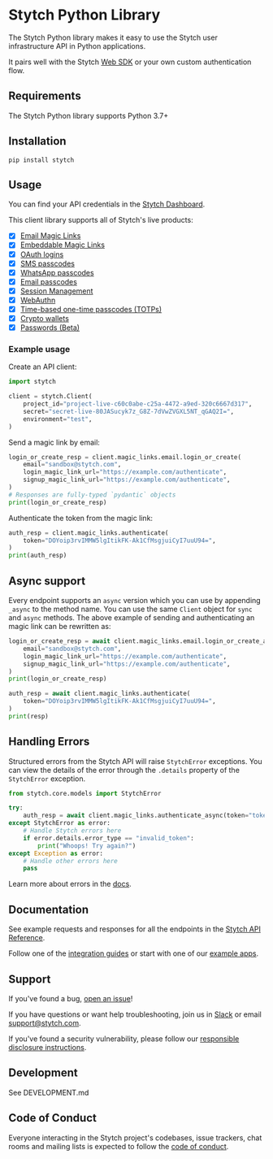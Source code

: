 # Stytch Python Library

The Stytch Python library makes it easy to use the Stytch user infrastructure API in Python applications.

It pairs well with the Stytch [Web SDK](https://www.npmjs.com/package/@stytch/stytch-js) or your own custom authentication flow.

## Requirements

The Stytch Python library supports Python 3.7+

## Installation

```
pip install stytch
```

## Usage

You can find your API credentials in the [Stytch Dashboard](https://stytch.com/dashboard/api-keys).

This client library supports all of Stytch's live products:

- [x] [Email Magic Links](https://stytch.com/docs/api/send-by-email)
- [x] [Embeddable Magic Links](https://stytch.com/docs/api/create-magic-link-overview)
- [x] [OAuth logins](https://stytch.com/docs/api/oauth-overview)
- [x] [SMS passcodes](https://stytch.com/docs/api/send-otp-by-sms)
- [x] [WhatsApp passcodes](https://stytch.com/docs/api/whatsapp-send)
- [x] [Email passcodes](https://stytch.com/docs/api/send-otp-by-email)
- [x] [Session Management](https://stytch.com/docs/api/sessions-overview)
- [x] [WebAuthn](https://stytch.com/docs/api/webauthn-overview)
- [x] [Time-based one-time passcodes (TOTPs)](https://stytch.com/docs/api/totps-overview)
- [x] [Crypto wallets](https://stytch.com/docs/api/crypto-wallet-overview)
- [x] [Passwords (Beta)](https://stytch.com/docs/api/password-overview)

### Example usage

Create an API client:

```python
import stytch

client = stytch.Client(
    project_id="project-live-c60c0abe-c25a-4472-a9ed-320c6667d317",
    secret="secret-live-80JASucyk7z_G8Z-7dVwZVGXL5NT_qGAQ2I=",
    environment="test",
)
```

Send a magic link by email:

```python
login_or_create_resp = client.magic_links.email.login_or_create(
    email="sandbox@stytch.com",
    login_magic_link_url="https://example.com/authenticate",
    signup_magic_link_url="https://example.com/authenticate",
)
# Responses are fully-typed `pydantic` objects
print(login_or_create_resp)
```

Authenticate the token from the magic link:

```python
auth_resp = client.magic_links.authenticate(
    token="DOYoip3rvIMMW5lgItikFK-Ak1CfMsgjuiCyI7uuU94=",
)
print(auth_resp)
```

## Async support

Every endpoint supports an `async` version which you can use by appending `_async` to the method name. You can use the
same `Client` object for `sync` and `async` methods. The above example of sending and authenticating an magic link can
be rewritten as:

```python
login_or_create_resp = await client.magic_links.email.login_or_create_async(
    email="sandbox@stytch.com",
    login_magic_link_url="https://example.com/authenticate",
    signup_magic_link_url="https://example.com/authenticate",
)
print(login_or_create_resp)

auth_resp = await client.magic_links.authenticate(
    token="DOYoip3rvIMMW5lgItikFK-Ak1CfMsgjuiCyI7uuU94=",
)
print(resp)
```

## Handling Errors

Structured errors from the Stytch API will raise `StytchError` exceptions. You can view the details of the error through
the `.details` property of the `StytchError` exception.

```python
from stytch.core.models import StytchError

try:
    auth_resp = await client.magic_links.authenticate_async(token="token")
except StytchError as error:
    # Handle Stytch errors here
    if error.details.error_type == "invalid_token":
        print("Whoops! Try again?")
except Exception as error:
    # Handle other errors here
    pass
```

Learn more about errors in the [docs](https://stytch.com/docs/api/errors).

## Documentation

See example requests and responses for all the endpoints in the [Stytch API Reference](https://stytch.com/docs/api).

Follow one of the [integration guides](https://stytch.com/docs/home#guides) or start with one of our [example apps](https://stytch.com/docs/home#example-apps).

## Support

If you've found a bug, [open an issue](https://github.com/stytchauth/stytch-python/issues/new)!

If you have questions or want help troubleshooting, join us in [Slack](https://join.slack.com/t/stytch/shared_invite/zt-nil4wo92-jApJ9Cl32cJbEd9esKkvyg) or email support@stytch.com.

If you've found a security vulnerability, please follow our [responsible disclosure instructions](https://stytch.com/docs/security).

## Development

See DEVELOPMENT.md

## Code of Conduct

Everyone interacting in the Stytch project's codebases, issue trackers, chat rooms and mailing lists is expected to follow the [code of conduct](CODE_OF_CONDUCT.md).
